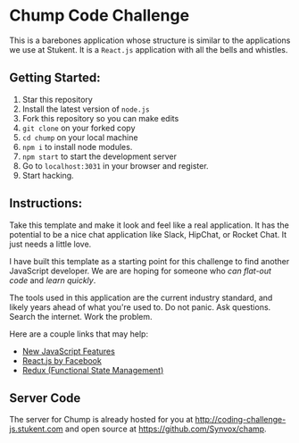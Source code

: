 
# Chump Code Challenge
This is a barebones application whose structure is similar to the applications we use at Stukent. It is a `React.js` application with all the bells and whistles.

## Getting Started:
1. Star this repository
2. Install the latest version of `node.js`
3. Fork this repository so you can make edits
4. `git clone` on your forked copy
5. `cd chump` on your local machine
6. `npm i` to install node modules.
7. `npm start` to start the development server
8. Go to `localhost:3031` in your browser and register.
9. Start hacking.

## Instructions:
Take this template and make it look and feel like a real application. It has the potential to be a nice chat application like Slack, HipChat, or Rocket Chat. It just needs a little love.

I have built this template as a starting point for this challenge to find another JavaScript developer. We are are hoping for someone who *can flat-out code* and *learn quickly*.

The tools used in this application are the current industry standard, and likely years ahead of what you're used to. Do not panic. Ask questions. Search the internet. Work the problem.

Here are a couple links that may help:
- [New JavaScript Features](https://babeljs.io/learn-es2015/)
- [React.js by Facebook](https://facebook.github.io/react/tutorial/tutorial.html)
- [Redux (Functional State Management)](http://redux.js.org/)

## Server Code
The server for Chump is already hosted for you at http://coding-challenge-js.stukent.com and open source at https://github.com/Synvox/champ.
